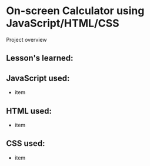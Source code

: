 <h1>On-screen Calculator using JavaScript/HTML/CSS</h1>

<p>Project overview</p>

<h2>Lesson's learned:</h2>
<p></p>

<h2>JavaScript used:</h2>
<ul>
    <li>item</li>
</ul>

<h2>HTML used:</h2>
<ul>
    <li>item</li>
</ul>

<h2>CSS used:</h2>
<ul>
    <li>item</li>
</ul>